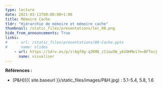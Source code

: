 ```yaml
---
type: lecture
date: 2021-03-11T08:00:00+1:00
title: Mémoire Cache
tldr: "Hiérarchie de mémoire et mémoire cache"
thumbnail: /static_files/presentations/lec_08.png
hide_from_announcements: True
links:
#    - url: /static_files/presentations/08-Cache.pptx
#      name: slides
    - url: https://1drv.ms/p/s!Agf0g-qZKM8_z11ow5W_ybVOHMe1?e=BFTovj
      name: visualiser
---
```

**Références :**
- [P&H]({{ site.baseurl }}/static_files/images/P&H.jpg) : 5.1-5.4, 5.8, 1.6
